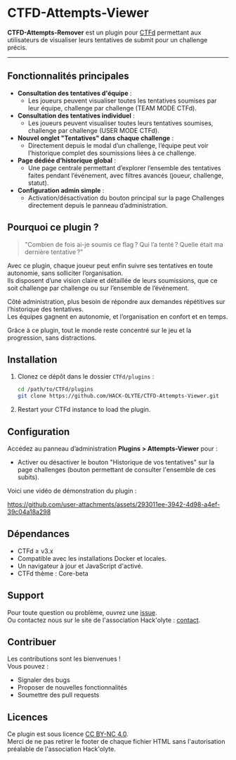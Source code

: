# CTFD-Attempts-Viewer
**CTFD-Attempts-Remover** est un plugin pour [CTFd](https://ctfd.io) permettant aux utilisateurs de visualiser leurs tentatives de submit pour un challenge précis. 

---

## Fonctionnalités principales

- **Consultation des tentatives d'équipe** :
  - Les joueurs peuvent visualiser toutes les tentatives soumises par leur équipe, challenge par challenge (TEAM MODE CTFd).
- **Consultation des tentatives individuel** :
  - Les joueurs peuvent visualiser toutes leurs tentatives soumises, challenge par challenge (USER MODE CTFd).
- **Nouvel onglet "Tentatives" dans chaque challenge** :
  - Directement depuis le modal d’un challenge, l’équipe peut voir l’historique complet des soumissions liées à ce challenge.
- **Page dédiée d’historique global** :
  - Une page centrale permettant d’explorer l’ensemble des tentatives faites pendant l’événement, avec filtres avancés (joueur, challenge, statut).
- **Configuration admin simple** :
  - Activation/désactivation du bouton principal sur la page Challenges directement depuis le panneau d’administration.

## Pourquoi ce plugin ?

> "Combien de fois ai-je soumis ce flag ? Qui l’a tenté ? Quelle était ma dernière tentative ?"

Avec ce plugin, chaque joueur peut enfin suivre ses tentatives en toute autonomie, sans solliciter l’organisation.  
Ils disposent d’une vision claire et détaillée de leurs soumissions, que ce soit challenge par challenge ou sur l’ensemble de l’événement.

Côté administration, plus besoin de répondre aux demandes répétitives sur l’historique des tentatives.  
Les équipes gagnent en autonomie, et l’organisation en confort et en temps.

Grâce à ce plugin, tout le monde reste concentré sur le jeu et la progression, sans distractions.


## Installation

1. Clonez ce dépôt dans le dossier `CTFd/plugins` :
   
   ```bash
   cd /path/to/CTFd/plugins
   git clone https://github.com/HACK-OLYTE/CTFD-Attempts-Viewer.git

3. Restart your CTFd instance to load the plugin.


## Configuration

Accédez au panneau d’administration **Plugins > Attempts-Viewer** pour :

- Activer ou désactiver le bouton "Historique de vos tentatives" sur la page challenges (bouton permettant de consulter l'ensemble de ces subits).


Voici une vidéo de démonstration du plugin : 

https://github.com/user-attachments/assets/293011ee-3942-4d98-a4ef-39c04a18a298


## Dépendances

- CTFd ≥ v3.x
- Compatible avec les installations Docker et locales.
- Un navigateur à jour et JavaScript d'activé.
- CTFd thème : Core-beta


## Support

Pour toute question ou problème, ouvrez une [issue](https://github.com/votre-utilisateur/CTFD-Attempts-Viewer/issues). <br>
Ou contactez nous sur le site de l'association Hack'olyte : [contact](https://hackolyte.fr/contact/).


## Contribuer

Les contributions sont les bienvenues !  
Vous pouvez :

- Signaler des bugs
- Proposer de nouvelles fonctionnalités
- Soumettre des pull requests


## Licences 

Ce plugin est sous licence [CC BY-NC 4.0](https://creativecommons.org/licenses/by-nc/4.0/deed.fr).  
Merci de ne pas retirer le footer de chaque fichier HTML sans l'autorisation préalable de l'association Hack'olyte.


